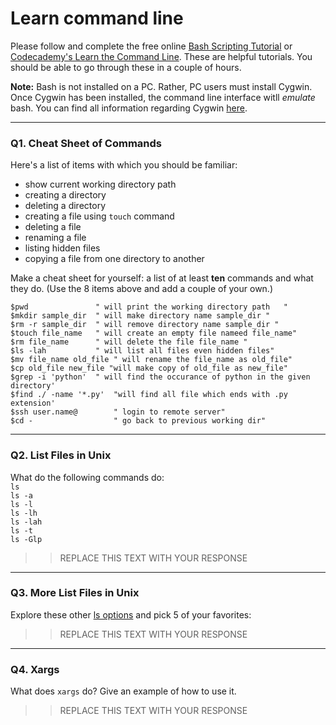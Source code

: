 # Learn command line

Please follow and complete the free online [Bash Scripting Tutorial](https://ryanstutorials.net/bash-scripting-tutorial/) or [Codecademy's Learn the Command Line](https://www.codecademy.com/learn/learn-the-command-line). These are helpful tutorials. You should be able to go through these in a couple of hours.

**Note:** Bash is not installed on a PC. Rather, PC users must install Cygwin. Once Cygwin has been installed, the command line interface witll _emulate_ bash. You can find all information regarding Cygwin [here](https://www.cygwin.com/).

---

### Q1.  Cheat Sheet of Commands  

Here's a list of items with which you should be familiar:  
* show current working directory path
* creating a directory
* deleting a directory
* creating a file using `touch` command
* deleting a file
* renaming a file
* listing hidden files
* copying a file from one directory to another

Make a cheat sheet for yourself: a list of at least **ten** commands and what they do.  (Use the 8 items above and add a couple of your own.)  

```
$pwd               " will print the working directory path   " 
$mkdir sample_dir  " will make directory name sample_dir "
$rm -r sample_dir  " will remove directory name sample_dir "
$touch file_name   " will create an empty file nameed file_name"
$rm file_name      " will delete the file file_name "
$ls -lah           " will list all files even hidden files"
$mv file_name old_file " will rename the file_name as old_file"
$cp old_file new_file "will make copy of old_file as new_file"
$grep -i 'python'  " will find the occurance of python in the given directory'
$find ./ -name '*.py'  "will find all file which ends with .py extension'
$ssh user.name@        " login to remote server"
$cd -                  " go back to previous working dir"

```

---

### Q2.  List Files in Unix   

What do the following commands do:  
`ls`  
`ls -a`  
`ls -l`  
`ls -lh`  
`ls -lah`  
`ls -t`  
`ls -Glp`  

> > REPLACE THIS TEXT WITH YOUR RESPONSE

---

### Q3.  More List Files in Unix  

Explore these other [ls options](http://www.techonthenet.com/unix/basic/ls.php) and pick 5 of your favorites:

> > REPLACE THIS TEXT WITH YOUR RESPONSE

---

### Q4.  Xargs   

What does `xargs` do? Give an example of how to use it.

> > REPLACE THIS TEXT WITH YOUR RESPONSE

 


